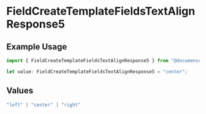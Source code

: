 # FieldCreateTemplateFieldsTextAlignResponse5

## Example Usage

```typescript
import { FieldCreateTemplateFieldsTextAlignResponse5 } from "@documenso/sdk-typescript/models/operations";

let value: FieldCreateTemplateFieldsTextAlignResponse5 = "center";
```

## Values

```typescript
"left" | "center" | "right"
```